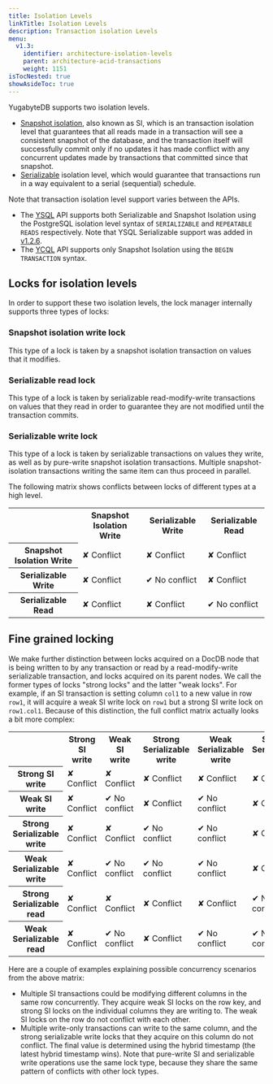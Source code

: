 ```yaml
---
title: Isolation Levels
linkTitle: Isolation Levels
description: Transaction isolation Levels
menu:
  v1.3:
    identifier: architecture-isolation-levels
    parent: architecture-acid-transactions
    weight: 1151
isTocNested: true
showAsideToc: true
---
```


YugabyteDB supports two isolation levels.

- [Snapshot isolation](https://en.wikipedia.org/wiki/Snapshot_isolation), also known as SI, which is an transaction isolation level that guarantees that all reads made in a transaction will see a consistent snapshot of the database, and the transaction itself will successfully commit only if no updates it has made conflict with any concurrent updates made by transactions that committed since that snapshot.
- [Serializable](https://en.wikipedia.org/wiki/Isolation_(database_systems)#Serializable) isolation level, which would guarantee that transactions run in a way equivalent to a serial (sequential) schedule.

Note that transaction isolation level support varies between the APIs.

- The [YSQL](../../../api/ysql/) API supports both Serializable and Snapshot Isolation using the PostgreSQL isolation level syntax of `SERIALIZABLE` and `REPEATABLE READS` respectively. Note that YSQL Serializable support was added in [v1.2.6](../../../releases/v1.2.6/).
- The [YCQL](../../../api/ycql//dml_transaction/) API supports only Snapshot Isolation using the `BEGIN TRANSACTION` syntax.

## Locks for isolation levels

In order to support these two isolation levels, the lock manager internally supports three types
of locks:

### Snapshot isolation write lock

This type of a lock is taken by a snapshot isolation transaction on values that it modifies.

### Serializable read lock

This type of a lock is taken by serializable read-modify-write transactions on values that they read in order to guarantee they are not modified until the transaction commits.

### Serializable write lock

This type of a lock is taken by serializable transactions on values they write, as well as by pure-write snapshot isolation transactions. Multiple snapshot-isolation transactions writing the same item can thus proceed in parallel.

The following matrix shows conflicts between locks of different types at a high level.

<table>
  <tbody>
    <tr>
      <th></th>
      <th>Snapshot Isolation Write</th>
      <th>Serializable Write</th>
      <th>Serializable Read</th>
    </tr>
    <tr>
      <th>Snapshot Isolation Write</th>
      <td class="txn-conflict">&#x2718; Conflict</td>
      <td class="txn-conflict">&#x2718; Conflict</td>
      <td class="txn-conflict">&#x2718; Conflict</td>
    </tr>
    <tr>
      <th>Serializable Write</th>
      <td class="txn-conflict">&#x2718; Conflict</td>
      <td>&#x2714; No conflict</td>
      <td class="txn-conflict">&#x2718; Conflict</td>
    </tr>
    <tr>
      <th>Serializable Read</th>
      <td class="txn-conflict">&#x2718; Conflict</td>
      <td class="txn-conflict">&#x2718; Conflict</td>
      <td>&#x2714; No conflict</td>
    </tr>
  </tbody>
</table>

## Fine grained locking

We make further distinction between locks acquired on a DocDB node that is being written to by any
transaction or read by a read-modify-write serializable transaction, and locks acquired on its
parent nodes. We call the former types of locks "strong locks" and the latter "weak locks". For
example, if an SI transaction is setting column `col1` to a new value in row `row1`, it will
acquire a weak SI write lock on `row1` but a strong SI write lock on `row1.col1`. Because of this distinction, the full conflict matrix actually looks a bit more complex:

<table>
  <tbody>
    <tr>
      <th></th>
      <th>Strong SI write</th>
      <th>Weak SI write</th>
      <th>Strong Serializable write</th>
      <th>Weak Serializable write</th>
      <th>Strong Serializable read</th>
      <th>Weak Serializable read</th>
    </tr>
    <tr>
      <th>Strong SI write</th>
      <td class="txn-conflict">&#x2718; Conflict</td>
      <td class="txn-conflict">&#x2718; Conflict</td>
      <td class="txn-conflict">&#x2718; Conflict</td>
      <td class="txn-conflict">&#x2718; Conflict</td>
      <td class="txn-conflict">&#x2718; Conflict</td>
      <td class="txn-conflict">&#x2718; Conflict</td>
    </tr>
    <tr>
      <th>Weak SI write</th>
      <td class="txn-conflict">&#x2718; Conflict</td>
      <td>&#x2714; No conflict</td>
      <td class="txn-conflict">&#x2718; Conflict</td>
      <td>&#x2714; No conflict</td>
      <td class="txn-conflict">&#x2718; Conflict</td>
      <td>&#x2714; No conflict</td>
    </tr>
    <tr>
      <th>Strong Serializable write</th>
      <td class="txn-conflict">&#x2718; Conflict</td>
      <td class="txn-conflict">&#x2718; Conflict</td>
      <td>&#x2714; No conflict</td>
      <td>&#x2714; No conflict</td>
      <td class="txn-conflict">&#x2718; Conflict</td>
      <td class="txn-conflict">&#x2718; Conflict</td>
    </tr>
    <tr>
      <th>Weak Serializable write</th>
      <td class="txn-conflict">&#x2718; Conflict</td>
      <td>&#x2714; No conflict</td>
      <td>&#x2714; No conflict</td>
      <td>&#x2714; No conflict</td>
      <td class="txn-conflict">&#x2718; Conflict</td>
      <td>&#x2714; No conflict</td>
    </tr>
    <tr>
      <th>Strong Serializable read</th>
      <td class="txn-conflict">&#x2718; Conflict</td>
      <td class="txn-conflict">&#x2718; Conflict</td>
      <td class="txn-conflict">&#x2718; Conflict</td>
      <td class="txn-conflict">&#x2718; Conflict</td>
      <td>&#x2714; No conflict</td>
      <td>&#x2714; No conflict</td>
    </tr>
    <tr>
      <th>Weak Serializable read</th>
      <td class="txn-conflict">&#x2718; Conflict</td>
      <td>&#x2714; No conflict</td>
      <td class="txn-conflict">&#x2718; Conflict</td>
      <td>&#x2714; No conflict</td>
      <td>&#x2714; No conflict</td>
      <td>&#x2714; No conflict</td>
    </tr>
  </tbody>
</table>

Here are a couple of examples explaining possible concurrency scenarios from the above matrix:

- Multiple SI transactions could be modifying different columns in the same row concurrently. They acquire weak SI locks on the row key, and  strong SI locks on the individual columns they are writing to. The weak SI locks on the row do not conflict with each other.
- Multiple write-only transactions can write to the same column, and the strong serializable write locks that they acquire on this column do not conflict. The final value is determined using the hybrid timestamp (the latest hybrid timestamp wins). Note that pure-write SI and serializable write operations use the same lock type, because they share the same pattern of conflicts with other lock types.
